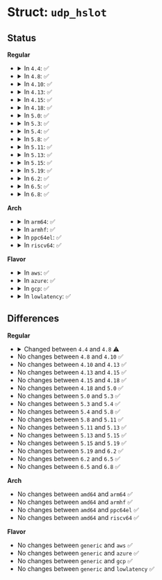 # Struct: <code>udp_hslot</code>

## Status
<b>Regular</b>
<ul>
<li>
<details>
<summary>In <code>4.4</code>: ✅</summary>

```c
struct udp_hslot {
    struct hlist_nulls_head head;
    int count;
    spinlock_t lock;
};
```
</details>
</li>
<li>
<details>
<summary>In <code>4.8</code>: ✅</summary>

```c
struct udp_hslot {
    struct hlist_head head;
    int count;
    spinlock_t lock;
};
```
</details>
</li>
<li>
<details>
<summary>In <code>4.10</code>: ✅</summary>

```c
struct udp_hslot {
    struct hlist_head head;
    int count;
    spinlock_t lock;
};
```
</details>
</li>
<li>
<details>
<summary>In <code>4.13</code>: ✅</summary>

```c
struct udp_hslot {
    struct hlist_head head;
    int count;
    spinlock_t lock;
};
```
</details>
</li>
<li>
<details>
<summary>In <code>4.15</code>: ✅</summary>

```c
struct udp_hslot {
    struct hlist_head head;
    int count;
    spinlock_t lock;
};
```
</details>
</li>
<li>
<details>
<summary>In <code>4.18</code>: ✅</summary>

```c
struct udp_hslot {
    struct hlist_head head;
    int count;
    spinlock_t lock;
};
```
</details>
</li>
<li>
<details>
<summary>In <code>5.0</code>: ✅</summary>

```c
struct udp_hslot {
    struct hlist_head head;
    int count;
    spinlock_t lock;
};
```
</details>
</li>
<li>
<details>
<summary>In <code>5.3</code>: ✅</summary>

```c
struct udp_hslot {
    struct hlist_head head;
    int count;
    spinlock_t lock;
};
```
</details>
</li>
<li>
<details>
<summary>In <code>5.4</code>: ✅</summary>

```c
struct udp_hslot {
    struct hlist_head head;
    int count;
    spinlock_t lock;
};
```
</details>
</li>
<li>
<details>
<summary>In <code>5.8</code>: ✅</summary>

```c
struct udp_hslot {
    struct hlist_head head;
    int count;
    spinlock_t lock;
};
```
</details>
</li>
<li>
<details>
<summary>In <code>5.11</code>: ✅</summary>

```c
struct udp_hslot {
    struct hlist_head head;
    int count;
    spinlock_t lock;
};
```
</details>
</li>
<li>
<details>
<summary>In <code>5.13</code>: ✅</summary>

```c
struct udp_hslot {
    struct hlist_head head;
    int count;
    spinlock_t lock;
};
```
</details>
</li>
<li>
<details>
<summary>In <code>5.15</code>: ✅</summary>

```c
struct udp_hslot {
    struct hlist_head head;
    int count;
    spinlock_t lock;
};
```
</details>
</li>
<li>
<details>
<summary>In <code>5.19</code>: ✅</summary>

```c
struct udp_hslot {
    struct hlist_head head;
    int count;
    spinlock_t lock;
};
```
</details>
</li>
<li>
<details>
<summary>In <code>6.2</code>: ✅</summary>

```c
struct udp_hslot {
    struct hlist_head head;
    int count;
    spinlock_t lock;
};
```
</details>
</li>
<li>
<details>
<summary>In <code>6.5</code>: ✅</summary>

```c
struct udp_hslot {
    struct hlist_head head;
    int count;
    spinlock_t lock;
};
```
</details>
</li>
<li>
<details>
<summary>In <code>6.8</code>: ✅</summary>

```c
struct udp_hslot {
    struct hlist_head head;
    int count;
    spinlock_t lock;
};
```
</details>
</li>
</ul>
<b>Arch</b>
<ul>
<li>
<details>
<summary>In <code>arm64</code>: ✅</summary>

```c
struct udp_hslot {
    struct hlist_head head;
    int count;
    spinlock_t lock;
};
```
</details>
</li>
<li>
<details>
<summary>In <code>armhf</code>: ✅</summary>

```c
struct udp_hslot {
    struct hlist_head head;
    int count;
    spinlock_t lock;
};
```
</details>
</li>
<li>
<details>
<summary>In <code>ppc64el</code>: ✅</summary>

```c
struct udp_hslot {
    struct hlist_head head;
    int count;
    spinlock_t lock;
};
```
</details>
</li>
<li>
<details>
<summary>In <code>riscv64</code>: ✅</summary>

```c
struct udp_hslot {
    struct hlist_head head;
    int count;
    spinlock_t lock;
};
```
</details>
</li>
</ul>
<b>Flavor</b>
<ul>
<li>
<details>
<summary>In <code>aws</code>: ✅</summary>

```c
struct udp_hslot {
    struct hlist_head head;
    int count;
    spinlock_t lock;
};
```
</details>
</li>
<li>
<details>
<summary>In <code>azure</code>: ✅</summary>

```c
struct udp_hslot {
    struct hlist_head head;
    int count;
    spinlock_t lock;
};
```
</details>
</li>
<li>
<details>
<summary>In <code>gcp</code>: ✅</summary>

```c
struct udp_hslot {
    struct hlist_head head;
    int count;
    spinlock_t lock;
};
```
</details>
</li>
<li>
<details>
<summary>In <code>lowlatency</code>: ✅</summary>

```c
struct udp_hslot {
    struct hlist_head head;
    int count;
    spinlock_t lock;
};
```
</details>
</li>
</ul>

## Differences
<b>Regular</b>
<ul>
<li>
<details>
<summary>Changed between <code>4.4</code> and <code>4.8</code> ⚠️</summary>
<ul>
<li>
<b>Field type changed. </b>
<code>struct hlist_nulls_head head</code> ➡️ <code>struct hlist_head head</code>
</li>
</ul>
</details>
</li>
<li>
No changes between <code>4.8</code> and <code>4.10</code> ✅
</li>
<li>
No changes between <code>4.10</code> and <code>4.13</code> ✅
</li>
<li>
No changes between <code>4.13</code> and <code>4.15</code> ✅
</li>
<li>
No changes between <code>4.15</code> and <code>4.18</code> ✅
</li>
<li>
No changes between <code>4.18</code> and <code>5.0</code> ✅
</li>
<li>
No changes between <code>5.0</code> and <code>5.3</code> ✅
</li>
<li>
No changes between <code>5.3</code> and <code>5.4</code> ✅
</li>
<li>
No changes between <code>5.4</code> and <code>5.8</code> ✅
</li>
<li>
No changes between <code>5.8</code> and <code>5.11</code> ✅
</li>
<li>
No changes between <code>5.11</code> and <code>5.13</code> ✅
</li>
<li>
No changes between <code>5.13</code> and <code>5.15</code> ✅
</li>
<li>
No changes between <code>5.15</code> and <code>5.19</code> ✅
</li>
<li>
No changes between <code>5.19</code> and <code>6.2</code> ✅
</li>
<li>
No changes between <code>6.2</code> and <code>6.5</code> ✅
</li>
<li>
No changes between <code>6.5</code> and <code>6.8</code> ✅
</li>
</ul>
<b>Arch</b>
<ul>
<li>
No changes between <code>amd64</code> and <code>arm64</code> ✅
</li>
<li>
No changes between <code>amd64</code> and <code>armhf</code> ✅
</li>
<li>
No changes between <code>amd64</code> and <code>ppc64el</code> ✅
</li>
<li>
No changes between <code>amd64</code> and <code>riscv64</code> ✅
</li>
</ul>
<b>Flavor</b>
<ul>
<li>
No changes between <code>generic</code> and <code>aws</code> ✅
</li>
<li>
No changes between <code>generic</code> and <code>azure</code> ✅
</li>
<li>
No changes between <code>generic</code> and <code>gcp</code> ✅
</li>
<li>
No changes between <code>generic</code> and <code>lowlatency</code> ✅
</li>
</ul>
